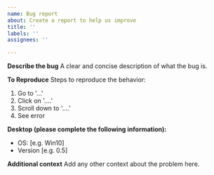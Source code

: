 ```yaml
---
name: Bug report
about: Create a report to help us improve
title: ''
labels: ''
assignees: ''

---
```


**Describe the bug**
A clear and concise description of what the bug is.

**To Reproduce**
Steps to reproduce the behavior:
1. Go to '...'
2. Click on '....'
3. Scroll down to '....'
4. See error

**Desktop (please complete the following information):**
 - OS: [e.g. Win10]
 - Version [e.g. 0.5]

**Additional context**
Add any other context about the problem here.
